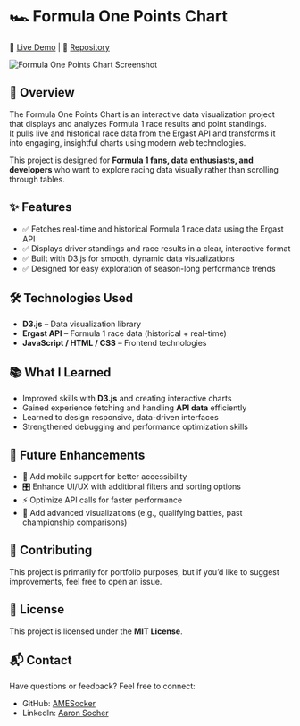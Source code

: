 
# 🏎️ Formula One Points Chart

🔗 [Live Demo](https://formulaonepointschart.vercel.app/) | 📂 [Repository](https://github.com/AMESocker/FormulaOnePointsChart)

![Formula One Points Chart Screenshot](screenshot.png)

## 📖 Overview
The Formula One Points Chart is an interactive data visualization project that displays and analyzes Formula 1 race results and point standings.  
It pulls live and historical race data from the Ergast API and transforms it into engaging, insightful charts using modern web technologies.

This project is designed for **Formula 1 fans, data enthusiasts, and developers** who want to explore racing data visually rather than scrolling through tables.

## ✨ Features
- ✅ Fetches real-time and historical Formula 1 race data using the Ergast API  
- ✅ Displays driver standings and race results in a clear, interactive format  
- ✅ Built with D3.js for smooth, dynamic data visualizations  
- ✅ Designed for easy exploration of season-long performance trends  

## 🛠️ Technologies Used
- **D3.js** – Data visualization library  
- **Ergast API** – Formula 1 race data (historical + real-time)  
- **JavaScript / HTML / CSS** – Frontend technologies  


## 📚 What I Learned

* Improved skills with **D3.js** and creating interactive charts
* Gained experience fetching and handling **API data** efficiently
* Learned to design responsive, data-driven interfaces
* Strengthened debugging and performance optimization skills

## 🔮 Future Enhancements

* 📱 Add mobile support for better accessibility
* 🎛️ Enhance UI/UX with additional filters and sorting options
* ⚡ Optimize API calls for faster performance
* 🏁 Add advanced visualizations (e.g., qualifying battles, past championship comparisons)

## 🤝 Contributing

This project is primarily for portfolio purposes, but if you’d like to suggest improvements, feel free to open an issue.

## 📄 License

This project is licensed under the **MIT License**.

## 📬 Contact

Have questions or feedback? Feel free to connect:

* GitHub: [AMESocker](https://github.com/AMESocker)
* LinkedIn: [Aaron Socher](https://www.linkedin.com/in/aaron-socher/)


